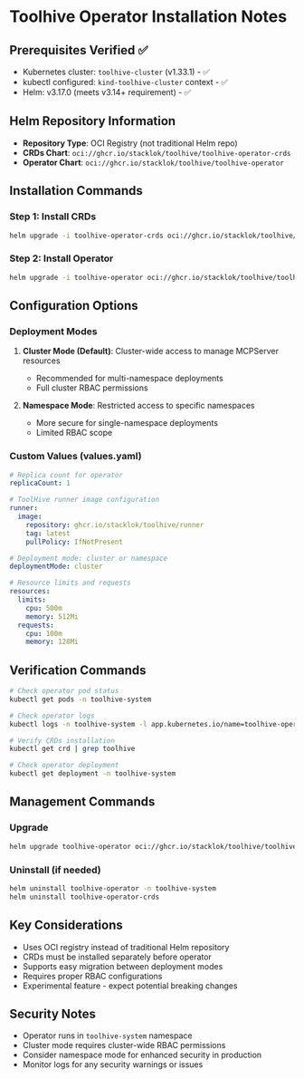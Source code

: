 # Toolhive Operator Installation Notes

## Prerequisites Verified ✅
- Kubernetes cluster: `toolhive-cluster` (v1.33.1) - ✅
- kubectl configured: `kind-toolhive-cluster` context - ✅  
- Helm: v3.17.0 (meets v3.14+ requirement) - ✅

## Helm Repository Information
- **Repository Type**: OCI Registry (not traditional Helm repo)
- **CRDs Chart**: `oci://ghcr.io/stacklok/toolhive/toolhive-operator-crds`
- **Operator Chart**: `oci://ghcr.io/stacklok/toolhive/toolhive-operator`

## Installation Commands

### Step 1: Install CRDs
```bash
helm upgrade -i toolhive-operator-crds oci://ghcr.io/stacklok/toolhive/toolhive-operator-crds
```

### Step 2: Install Operator
```bash
helm upgrade -i toolhive-operator oci://ghcr.io/stacklok/toolhive/toolhive-operator -n toolhive-system --create-namespace
```

## Configuration Options

### Deployment Modes
1. **Cluster Mode (Default)**: Cluster-wide access to manage MCPServer resources
   - Recommended for multi-namespace deployments
   - Full cluster RBAC permissions
   
2. **Namespace Mode**: Restricted access to specific namespaces
   - More secure for single-namespace deployments
   - Limited RBAC scope

### Custom Values (values.yaml)
```yaml
# Replica count for operator
replicaCount: 1

# ToolHive runner image configuration
runner:
  image:
    repository: ghcr.io/stacklok/toolhive/runner
    tag: latest
    pullPolicy: IfNotPresent

# Deployment mode: cluster or namespace
deploymentMode: cluster

# Resource limits and requests
resources:
  limits:
    cpu: 500m
    memory: 512Mi
  requests:
    cpu: 100m
    memory: 128Mi
```

## Verification Commands
```bash
# Check operator pod status
kubectl get pods -n toolhive-system

# Check operator logs
kubectl logs -n toolhive-system -l app.kubernetes.io/name=toolhive-operator

# Verify CRDs installation
kubectl get crd | grep toolhive

# Check operator deployment
kubectl get deployment -n toolhive-system
```

## Management Commands

### Upgrade
```bash
helm upgrade toolhive-operator oci://ghcr.io/stacklok/toolhive/toolhive-operator -n toolhive-system --reuse-values
```

### Uninstall (if needed)
```bash
helm uninstall toolhive-operator -n toolhive-system
helm uninstall toolhive-operator-crds
```

## Key Considerations
- Uses OCI registry instead of traditional Helm repository
- CRDs must be installed separately before operator
- Supports easy migration between deployment modes
- Requires proper RBAC configurations
- Experimental feature - expect potential breaking changes

## Security Notes
- Operator runs in `toolhive-system` namespace
- Cluster mode requires cluster-wide RBAC permissions
- Consider namespace mode for enhanced security in production
- Monitor logs for any security warnings or issues